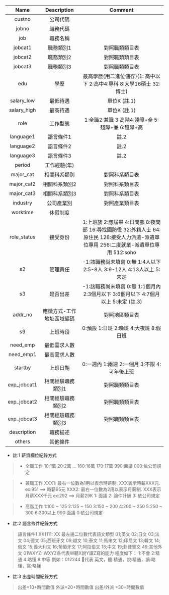 | Name        | Description               | Comment                                                                                                                                  |
| :----:      | :-----------:             | :-------:                                                                                                                                |
| custno      | 公司代碼                  |                                                                                                                                          |
| jobno       | 職務代碼                  |                                                                                                                                          |
| job         | 職務名稱                  |                                                                                                                                          |
| jobcat1     | 職務類別1                 | 對照職類類目表                                                                                                                           |
| jobcat2     | 職務類別2                 | 對照職類類目表                                                                                                                           |
| jobcat3     | 職務類別3                 | 對照職類類目表                                                                                                                           |
| edu         | 學歷                      | 最高學歷(用二進位儲存)(1: 高中以下 2:高中4:專科 8:大學16碩士 32:博士)                                                                    |
| salary_low  | 最低待遇                  | 單位K (註.1)                                                                                                                             |
| salary_high | 最高待遇                  | 單位K (註.1)                                                                                                                             |
| role        | 工作型態                  | 1:全職2:兼職 3:高階4:殘障+全 5:殘障+兼 6:殘障+高                                                                                         |
| language1   | 語言條件1                 | 註.2                                                                                                                                     |
| language2   | 語言條件2                 | 註.2                                                                                                                                     |
| language3   | 語言條件3                 | 註.2                                                                                                                                     |
| period      | 工作經驗(年)              |                                                                                                                                          |
| major_cat   | 相關科系類別              | 對照科系類目表                                                                                                                           |
| major_cat2  | 相關科系類別2             | 對照科系類目表                                                                                                                           |
| major_cat3  | 相關科系類別3             | 對照科系類目表                                                                                                                           |
| industry    | 公司產業別                | 對照產業類目表                                                                                                                           |
| worktime    | 休假制度                  |                                                                                                                                          |
| role_status | 接受身份                  | 1:上班族 2:應屆畢 4:日間部 8:夜間部 16:尋找國防役 32:外籍人士 64:原住民 128:接受人力派遺-派遺單位專用 256:二度就業-派遺單位專用 512:soho |
| s2          | 管理責任                  | -1:該職務尚未填寫 0:無 1:4人以下 2:5-8人 3:9-12人 4:13人以上 5:未定                                                                      |
| s3          | 是否出差                  | -1:該職務尚未填寫 0:無 1:1個月內 2:3個月以下 3:6個月以下 4:7個月以上 5:未定 (註.3)                                                       |
| addr_no     | 應徵方式-工作地址區域編碼 | 對照地區類目表                                                                                                                           |
| s9          | 上班時段                  | 0:預設 1:日班 2:晚班 4:大夜班 8:假日班                                                                                                   |
| need_emp    | 最低需求人數              |                                                                                                                                          |
| need_emp1   | 最高需求人數              |                                                                                                                                          |
| startby     | 上班日期                  | 0:一週內 1:兩週 2:一個月 3:不限 4:可年後上班                                                                                             |
| exp_jobcat1 | 相關經驗職務類別1         | 對照職類類目表                                                                                                                           |
| exp_jobcat2 | 相關經驗職務類別2         | 對照職類類目表                                                                                                                           |
| exp_jobcat3 | 相關經驗職務類別3         | 對照職類類目表                                                                                                                           |
| description | 職務描述                  |                                                                                                                                          |
| others      | 其他條件                  |                                                                                                                                          |

* 註:1 薪資欄位紀錄方式

> + 全職工作
10:1萬
20:2萬
...
160:16萬
170:17萬
990:面議
000:依公司規定

> + 兼職工作
XXX1: 最右一位數為1用以表示時薪制. XXX表示時薪XXX元. ex:951 ==> 時薪95元
XXX2: 最右一位數為2用以表示月薪制. XXX表示月薪XXX千元 ex:292 ==> 月薪29K
1: 面議
2: 論件計酬
3: 依公司規定

> + 高階工作
1:100 ~ 125
2:125 ~ 150
3:150 ~ 200
4:200 ~ 250
5:250 ~ 300
6:300以上
990:面議
0:依公司規定- 

* 註:2 語言條件紀錄方式

> 語言條件1
XX1111: XX 最左邊二位數代表語文類型 
01;英文
02;日文
03;法文
04;德文
05;西班牙文
09;越文
10;泰文
11;馬來文
12;印尼文
13;韓文
14;俄文
15;義大利文
16;葡萄牙文
17;阿拉伯文
18;中文
19;菲律賓文
49;其他外文
01WXYZ: WXYZ各代表W聽X說Y讀Z寫的能力
程度如下：
1:不會
2:精通
4:略懂
8:中等
例如：012244 代表 英文，聽:精通，說:精通，讀:略懂，寫:略懂

* 註:3 出差時間紀錄方式

> 出差=10+時間數值 外派=20+時間數值 出差/外派 =30+時間數值

